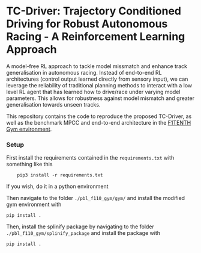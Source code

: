 # TC-Driver: Trajectory Conditioned Driving for Robust Autonomous Racing - A Reinforcement Learning Approach

A model-free RL approach to tackle model missmatch and enhance track generalisation in autonomous racing. Instead of end-to-end RL architectures (control output learned directly from sensory input), we can leverage the reliability of traditional planning methods to interact with a low level RL agent that has learned how to drive/race under varying model parameters. This allows for robustness against model mismatch and greater generalisation towards unseen tracks.

This repository contains the code to reproduce the proposed TC-Driver, as well as the benchmark MPCC and end-to-end architecture in the [F1TENTH Gym environment](https://github.com/f1tenth/f1tenth_gym).  

### Setup 
First install the requirements contained in the `requirements.txt` with something like this
```
    pip3 install -r requirements.txt
```
If you wish, do it in a python environment

Then navigate to the folder `./pbl_f110_gym/gym/` and install the modified gym environment with 
```
pip install .
```

Then, install the splinify package by navigating to the folder `./pbl_f110_gym/splinify_package`
and install the package with
```
pip install .
```
